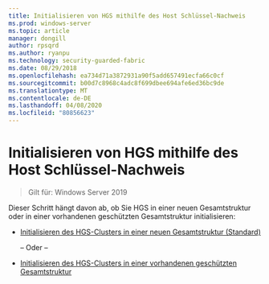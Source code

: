 ```yaml
---
title: Initialisieren von HGS mithilfe des Host Schlüssel-Nachweis
ms.prod: windows-server
ms.topic: article
manager: dongill
author: rpsqrd
ms.author: ryanpu
ms.technology: security-guarded-fabric
ms.date: 08/29/2018
ms.openlocfilehash: ea734d71a3872931a90f5add657491ecfa66c0cf
ms.sourcegitcommit: b00d7c8968c4adc8f699dbee694afe6ed36bc9de
ms.translationtype: MT
ms.contentlocale: de-DE
ms.lasthandoff: 04/08/2020
ms.locfileid: "80856623"
---
```

# <a name="initialize-hgs-using-host-key-attestation"></a>Initialisieren von HGS mithilfe des Host Schlüssel-Nachweis

>Gilt für: Windows Server 2019

Dieser Schritt hängt davon ab, ob Sie HGS in einer neuen Gesamtstruktur oder in einer vorhandenen geschützten Gesamtstruktur initialisieren:

- [Initialisieren des HGS-Clusters in einer neuen Gesamtstruktur (Standard)](guarded-fabric-initialize-hgs-key-mode-default.md)

  – Oder –

- [Initialisieren des HGS-Clusters in einer vorhandenen geschützten Gesamtstruktur](guarded-fabric-initialize-hgs-key-mode-bastion.md)





